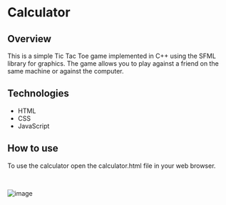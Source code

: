 # Calculator

## Overview
This is a simple Tic Tac Toe game implemented in C++ using the SFML library for graphics. 
The game allows you to play against a friend on the same machine or against the computer.

## Technologies
- HTML
- CSS
- JavaScript
  
## How to use
To use the calculator open the calculator.html file in your web browser.

</br>

![image](https://github.com/TiagoAzevedo03/tictactoe/assets/93865782/2cbb6ccf-e1ea-4394-ac0f-162af2ed14a8)
